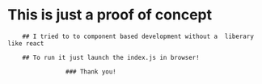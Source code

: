 # This is just a proof of concept

        ## I tried to to component based development without a  liberary like react

        ## To run it just launch the index.js in browser!

                    ### Thank you!
